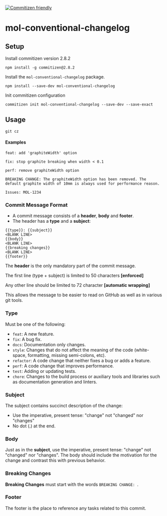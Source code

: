 [![Commitizen friendly](https://img.shields.io/badge/commitizen-friendly-brightgreen.svg)](http://commitizen.github.io/cz-cli/)

# mol-conventional-changelog


## Setup

Install commitizen version 2.8.2

```
npm install -g commitizen@2.8.2
```

Install the `mol-conventional-changelog` package.

```
npm install --save-dev mol-conventional-changelog
```

Init commitizen configuration

```
commitizen init mol-conventional-changelog --save-dev --save-exact
```

## Usage

```
git cz
```

#### Examples

```
feat: add 'graphiteWidth' option
```

```
fix: stop graphite breaking when width < 0.1
```

```
perf: remove graphiteWidth option

BREAKING CHANGE: The graphiteWidth option has been removed. The default graphite width of 10mm is always used for performance reason.

Issues: MOL-1234
```

### Commit Message Format

* A commit message consists of a **header**, **body** and **footer**.
* The header has a **type** and a **subject**:

```
{{type}}: {{subject}}
<BLANK LINE>
{{body}}
<BLANK LINE>
{{breaking changes}}
<BLANK LINE>
{{footer}}
```

The **header** is the only mandatory part of the commit message.

The first line (type + subject) is limited to 50 characters **[enforced]**

Any other line should be limited to 72 character **[automatic wrapping]**

This allows the message to be easier to read on GitHub as well as in various git tools.

### Type

Must be one of the following:

* `feat`: A new feature.
* `fix`: A bug fix.
* `docs`: Documentation only changes.
* `style`: Changes that do not affect the meaning of the code (white-space, formatting, missing semi-colons, etc).
* `refactor`: A code change that neither fixes a bug or adds a feature.
* `perf`: A code change that improves performance.
* `test`: Adding or updating tests.
* `chore`: Changes to the build process or auxiliary tools and libraries such as documentation generation and linters.

### Subject

The subject contains succinct description of the change:

* Use the imperative, present tense: "change" not "changed" nor "changes"
* No dot (.) at the end.

### Body

Just as in the **subject**, use the imperative, present tense: "change" not "changed" nor "changes".
The body should include the motivation for the change and contrast this with previous behavior.

### Breaking Changes

**Breaking Changes** must start with the words `BREAKING CHANGE: `.

### Footer

The footer is the place to reference any tasks related to this commit.
